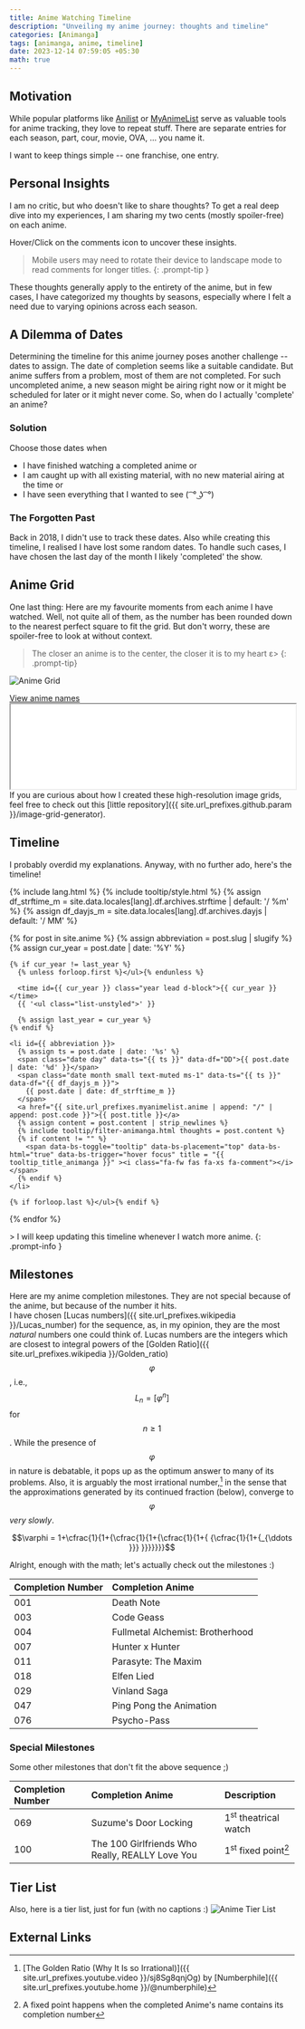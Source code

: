 ```yaml
---
title: Anime Watching Timeline
description: "Unveiling my anime journey: thoughts and timeline"
categories: [Animanga]
tags: [animanga, anime, timeline]
date: 2023-12-14 07:59:05 +05:30
math: true
---
```

## Motivation
While popular platforms like [Anilist](https://anilist.co/user/wrath3435/animelist) or [MyAnimeList](https://myanimelist.net/animelist/wrath3435) serve as valuable tools for anime tracking, they love to repeat stuff. There are separate entries for each season, part, cour, movie, OVA, ... you name it.

I want to keep things simple -- one franchise, one entry.

## Personal Insights
I am no critic, but who doesn't like to share thoughts? To get a real deep dive into my experiences, I am sharing my two cents (mostly spoiler-free) on each anime.

Hover/Click on the comments icon to uncover these insights.
> Mobile users may need to rotate their device to landscape mode to read comments for longer titles.
{: .prompt-tip }

These thoughts generally apply to the entirety of the anime, but in few cases, I have categorized my thoughts by seasons, especially where I felt a need due to varying opinions across each season.

## A Dilemma of Dates
Determining the timeline for this anime journey poses another challenge -- dates to assign. The date of completion seems like a suitable candidate. But anime suffers from a problem, most of them are not completed. For such uncompleted anime, a new season might be airing right now or it might be scheduled for later or it might never come. So, when do I actually 'complete' an anime? 

### Solution
Choose those dates when
- I have finished watching a completed anime or
- I am caught up with all existing material, with no new material airing at the time or
- I have seen everything that I wanted to see ( ͡ ° ͜ʖ ͡ °)

### The Forgotten Past
Back in 2018, I didn't use to track these dates. Also while creating this timeline, I realised I have lost some random dates. To handle such cases, I have chosen the last day of the month I likely 'completed' the show.

## Anime Grid
One last thing: Here are my favourite moments from each anime I have watched. Well, not quite all of them, as the number has been rounded down to the nearest perfect square to fit the grid. But don't worry, these are spoiler-free to look at without context.
> The closer an anime is to the center, the closer it is to my heart ε>
{: .prompt-tip}

![Anime Grid](/anime-grid.jpg)
<div>
  <div class="d-flex justify-content-between hide-border-bottom">
    <a href="#grid-1" data-bs-toggle="collapse" aria-expanded="false" aria-label="h_0-trigger" class="hide-border-bottom">
      <i class="fa-fw fas fa-exclamation-triangle"></i>
      View anime names
      <i class="fas fa-fw fa-angle-down"></i>
    </a>
  </div>
  <div id="grid-1" class="collapse" aria-expanded="false">
    <iframe src="{{ site.cdn }}/anime-grid.txt" width="100%"></iframe>
  </div>
</div>
If you are curious about how I created these high-resolution image grids, feel free to check out this [little repository]({{ site.url_prefixes.github.param }}/image-grid-generator).

## Timeline
I probably overdid my explanations. Anyway, with no further ado, here's the timeline!

{% include lang.html %}
{% include tooltip/style.html %}
{% assign df_strftime_m = site.data.locales[lang].df.archives.strftime | default: '/ %m' %}
{% assign df_dayjs_m = site.data.locales[lang].df.archives.dayjs | default: '/ MM' %}

<div id="archives" class="pl-xl-3">
  {% for post in site.anime %}
    {% assign abbreviation = post.slug | slugify %}
    {% assign cur_year = post.date | date: '%Y' %}

    {% if cur_year != last_year %}
      {% unless forloop.first %}</ul>{% endunless %}

      <time id={{ cur_year }} class="year lead d-block">{{ cur_year }}</time>
      {{ '<ul class="list-unstyled">' }}

      {% assign last_year = cur_year %}
    {% endif %}

    <li id={{ abbreviation }}>
      {% assign ts = post.date | date: '%s' %}
      <span class="date day" data-ts="{{ ts }}" data-df="DD">{{ post.date | date: '%d' }}</span>
      <span class="date month small text-muted ms-1" data-ts="{{ ts }}" data-df="{{ df_dayjs_m }}">
        {{ post.date | date: df_strftime_m }}
      </span>
      <a href="{{ site.url_prefixes.myanimelist.anime | append: "/" | append: post.code }}">{{ post.title }}</a>
      {% assign content = post.content | strip_newlines %}
      {% include tooltip/filter-animanga.html thoughts = post.content %}
      {% if content != "" %}
        <span data-bs-toggle="tooltip" data-bs-placement="top" data-bs-html="true" data-bs-trigger="hover focus" title = "{{ tooltip_title_animanga }}" ><i class="fa-fw fas fa-xs fa-comment"></i></span>
      {% endif %}
    </li>

    {% if forloop.last %}</ul>{% endif %}
  {% endfor %}
</div>
> I will keep updating this timeline whenever I watch more anime.
{: .prompt-info }

## Milestones
Here are my anime completion milestones. They are not special because of the anime, but because of the number it hits.\
I have chosen [Lucas numbers]({{ site.url_prefixes.wikipedia }}/Lucas_number) for the sequence, as, in my opinion, they are the most _natural_ numbers one could think of. Lucas numbers are the integers which are closest to integral powers of the [Golden Ratio]({{ site.url_prefixes.wikipedia }}/Golden_ratio) $$\varphi$$, i.e., $$L_n = [\varphi^n]$$ for $$n\geq 1$$. While the presence of $$\varphi$$ in nature is debatable, it pops up as the optimum answer to many of its problems. Also, it is arguably the most irrational number,[^goldenratio] in the sense that the approximations generated by its continued fraction (below), converge to $$\varphi$$ _very slowly_.

$$\varphi = 1+\cfrac{1}{1+{\cfrac{1}{1+{\cfrac{1}{1+{ {\cfrac{1}{1+{_{\ddots }}} }}}}}}}$$

Alright, enough with the math; let's actually check out the milestones :)

| Completion Number | Completion Anime
| :-- | :--
| 001 | Death Note
| 003 | Code Geass
| 004 | Fullmetal Alchemist: Brotherhood
| 007 | Hunter x Hunter
| 011 | Parasyte: The Maxim
| 018 | Elfen Lied
| 029 | Vinland Saga
| 047 | Ping Pong the Animation
| 076 | Psycho-Pass

### Special Milestones
Some other milestones that don't fit the above sequence ;)

| Completion Number | Completion Anime | Description
| :-- | :-- | :--
| 069 | Suzume's Door Locking | 1<sup>st</sup> theatrical watch
| 100 | The 100 Girlfriends Who Really, REALLY Love You | 1<sup>st</sup> fixed point[^fixedpoint]

## Tier List
Also, here is a tier list, just for fun (with no captions :)
![Anime Tier List](/anime-tier-list.jpg)

## External Links
[^goldenratio]: [The Golden Ratio (Why It Is so Irrational)]({{ site.url_prefixes.youtube.video }}/sj8Sg8qnjOg) by [Numberphile]({{ site.url_prefixes.youtube.home }}/@numberphile)
[^fixedpoint]: A fixed point happens when the completed Anime's name contains its completion number